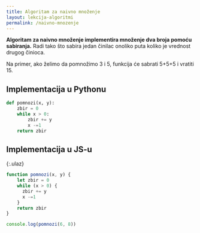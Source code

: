 ```yaml
---
title: Algoritam za naivno množenje
layout: lekcija-algoritmi
permalink: /naivno-mnozenje
---
```


**Algoritam za naivno množenje implementira množenje dva broja pomoću sabiranja.** Radi tako što sabira jedan činilac onoliko puta koliko je vrednost drugog činioca. 

Na primer, ako želimo da pomnožimo 3 i 5, funkcija će sabrati 5+5+5 i vratiti 15.

## Implementacija u Pythonu

```py
def pomnozi(x, y):
    zbir = 0
    while x > 0:
        zbir += y
        x -=1
    return zbir

```
## Implementacija u JS-u

{:.ulaz}
```js
function pomnozi(x, y) {
    let zbir = 0
    while (x > 0) {
      zbir += y
      x -=1
    }
    return zbir
}

console.log(pomnozi(6, 8))
```
